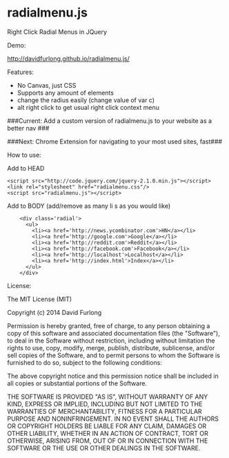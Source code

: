 radialmenu.js
=============

Right Click Radial Menus in JQuery

Demo:

http://davidfurlong.github.io/radialmenu.js/

Features:
- No Canvas, just CSS
- Supports any amount of elements
- change the radius easily (change value of var c)
- alt right click to get usual right click context menu

###Current: Add a custom version of radialmenu.js to your website as a better nav ###

###Next: Chrome Extension for navigating to your most used sites, fast###

How to use:

Add to HEAD
```
<script src="http://code.jquery.com/jquery-2.1.0.min.js"></script>
<link rel="stylesheet" href="radialmenu.css"/>
<script src="radialmenu.js"></script>
```
Add to BODY (add/remove as many li s as you would like)
```
    <div class='radial'>
      <ul>
        <li><a href='http://news.ycombinator.com'>HN</a></li>
        <li><a href='http://google.com'>Google</a></li>  
        <li><a href='http://reddit.com'>Reddit</a></li>
        <li><a href='http://facebook.com'>Facebook</a></li> 
        <li><a href='http://localhost'>Localhost</a></li> 
        <li><a href='http://index.html'>Index</a></li> 
      </ul>
    </div>
```
License: 

The MIT License (MIT)

Copyright (c) 2014 David Furlong

Permission is hereby granted, free of charge, to any person obtaining a copy
of this software and associated documentation files (the "Software"), to deal
in the Software without restriction, including without limitation the rights
to use, copy, modify, merge, publish, distribute, sublicense, and/or sell
copies of the Software, and to permit persons to whom the Software is
furnished to do so, subject to the following conditions:

The above copyright notice and this permission notice shall be included in
all copies or substantial portions of the Software.

THE SOFTWARE IS PROVIDED "AS IS", WITHOUT WARRANTY OF ANY KIND, EXPRESS OR
IMPLIED, INCLUDING BUT NOT LIMITED TO THE WARRANTIES OF MERCHANTABILITY,
FITNESS FOR A PARTICULAR PURPOSE AND NONINFRINGEMENT. IN NO EVENT SHALL THE
AUTHORS OR COPYRIGHT HOLDERS BE LIABLE FOR ANY CLAIM, DAMAGES OR OTHER
LIABILITY, WHETHER IN AN ACTION OF CONTRACT, TORT OR OTHERWISE, ARISING FROM,
OUT OF OR IN CONNECTION WITH THE SOFTWARE OR THE USE OR OTHER DEALINGS IN
THE SOFTWARE.

